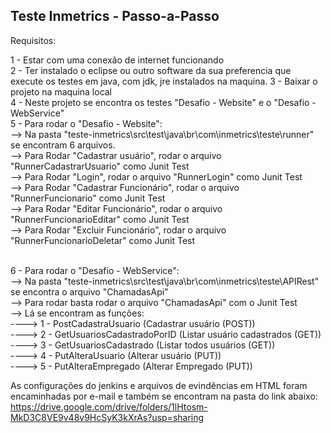 ## Teste Inmetrics - Passo-a-Passo


Requisitos:

1 - Estar com uma conexão de internet funcionando<br/>
2 - Ter instalado o eclipse ou outro software da sua preferencia que execute os testes em java, com jdk, jre instalados na maquina.
3 - Baixar o projeto na maquina local<br/>
4 - Neste projeto se encontra os testes "Desafio - Website" e o "Desafio - WebService"<br/>
5 - Para rodar o "Desafio - Website":<br/>
--> Na pasta "teste-inmetrics\src\test\java\br\com\inmetrics\teste\runner" se encontram 6 arquivos.<br/>
--> Para Rodar "Cadastrar usuário", rodar o arquivo "RunnerCadastrarUsuario" como Junit Test<br/>
--> Para Rodar "Login", rodar o arquivo "RunnerLogin" como Junit Test<br/>
--> Para Rodar "Cadastrar Funcionário", rodar o arquivo "RunnerFuncionario" como Junit Test<br/>
--> Para Rodar "Editar Funcionário", rodar o arquivo "RunnerFuncionarioEditar" como Junit Test<br/>
--> Para Rodar "Excluir Funcionário", rodar o arquivo "RunnerFuncionarioDeletar" como Junit Test<br/><br/>
  
6 - Para rodar o "Desafio - WebService":<br/>
--> Na pasta "teste-inmetrics\src\test\java\br\com\inmetrics\teste\APIRest" se encontra o arquivo "ChamadasApi"<br/>
--> Para rodar basta rodar o arquivo "ChamadasApi" com o Junit Test<br/>
--> Lá se encontram as funções:<br/>
----> 1 - PostCadastraUsuario (Cadastrar usuário (POST))<br/>
----> 2 - GetUsuariosCadastradoPorID (Listar usuário cadastrados (GET))<br/>
----> 3 - GetUsuariosCadastrado (Listar todos usuários (GET))<br/>
----> 4 - PutAlteraUsuario (Alterar usuário (PUT))<br/>
----> 5 - PutAlteraEmpregado (Alterar Empregado (PUT))<br/>

As configurações do jenkins e arquivos de evindências em HTML foram encaminhadas por e-mail e também se encontram na pasta do link abaixo:<br/>
https://drive.google.com/drive/folders/1lHtosm-MkD3C8VE9v48v9HcSyK3kXrAs?usp=sharing

